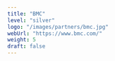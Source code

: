 ```yaml
---
title: "BMC"
level: "silver"
logo: "/images/partners/bmc.jpg"
webUrl: "https://www.bmc.com/"
weight: 5
draft: false
---
```

